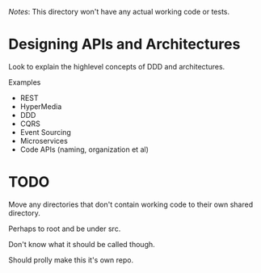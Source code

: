 *Notes*: This directory won't have any actual working code or tests. 

# Designing APIs and Architectures
Look to explain the highlevel concepts of DDD and architectures.

Examples
* REST
* HyperMedia
* DDD
* CQRS
* Event Sourcing
* Microservices
* Code APIs (naming, organization et al)

# TODO
Move any directories that don't contain working code to their own shared directory.

Perhaps to root and be under src.

Don't know what it should be called though.

Should prolly make this it's own repo.
